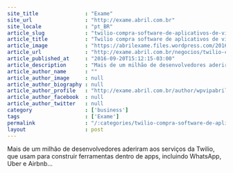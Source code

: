 ```yaml
---
site_title               : "Exame"
site_url                 : "http://exame.abril.com.br"
site_locale              : "pt_BR"
article_slug             : "twilio-compra-software-de-aplicativos-de-video"
article_title            : "Twilio compra software de aplicativos de vídeo"
article_image            : "https://abrilexame.files.wordpress.com/2016/09/size_960_16_9_ubers9.jpg?quality=70&strip=all&w=960"
article_url              : "http://exame.abril.com.br/negocios/twilio-compra-software-de-aplicativos-de-video/"
article_published_at     : "2016-09-20T15:12:15-03:00"
article_description      : "Mais de um milhão de desenvolvedores aderiram aos serviços da Twilio, que usam para construir ferramentas dentro de apps, incluindo WhatsApp, Uber e Airbnb..."
article_author_name      : ""
article_author_image     : null
article_author_biography : null
article_author_profile   : "http://exame.abril.com.br/author/wpvipabril/"
article_author_facebook  : null
article_author_twitter   : null
category                 : ['business']
tags                     : ['Exame']
permalink                : "/:categories/twilio-compra-software-de-aplicativos-de-video/"
layout                   : post
---
```


Mais de um milhão de desenvolvedores aderiram aos serviços da Twilio, que usam para construir ferramentas dentro de apps, incluindo WhatsApp, Uber e Airbnb...
